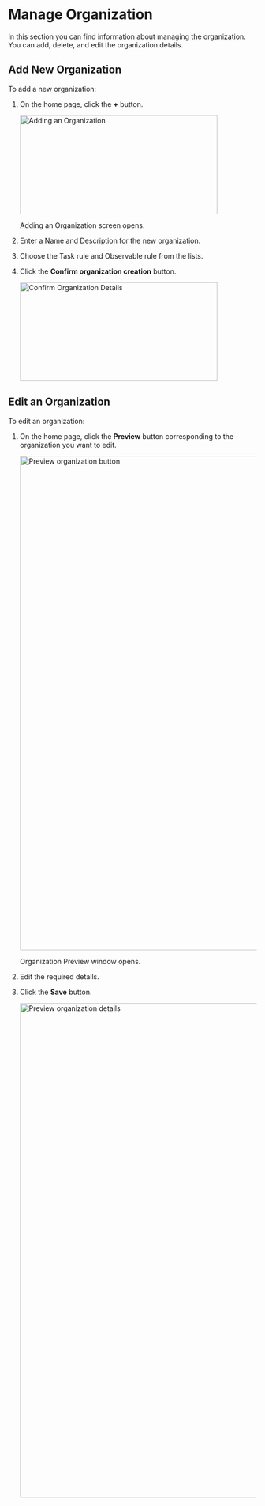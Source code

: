 # Manage Organization

In this section you can find information about managing the organization. You can add, delete, and edit the organization details.

## Add New Organization

To add a new organization:

1. On the home page, click the **+** button.

    <img src="../images/add-new-organization-button.png" alt="Adding an Organization" width="400" height="200"/>

    Adding an Organization screen opens.

1. Enter a Name and Description for the new organization.
1. Choose the Task rule and Observable rule from the lists.
1. Click the **Confirm organization creation** button.

    <img src="../images/confirm-organization-creation.png" alt="Confirm Organization Details" width="400" height="200"/>
  
## Edit an Organization

To edit an organization:

1. On the home page, click the **Preview** button corresponding to the organization you want to edit.

    <img src="../images/preview-organization-button.png" alt="Preview organization button" width="1000" height="1000"/>

    Organization Preview window opens.

1. Edit the required details.
1. Click the **Save** button.

    <img src="../images/edit-organization.png" alt="Preview organization details" width="1000" height="1000"/>
   